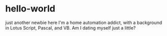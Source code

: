 # hello-world
just another newbie here
I'm a home automation addict, with a background in Lotus Script, Pascal, and VB.
Am I dating myself just a little?
